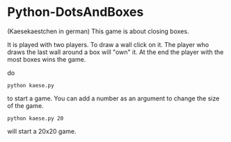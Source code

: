 # Python-DotsAndBoxes
(Kaesekaestchen in german)
This game is about closing boxes.

It is played with two players. To draw a wall click on it. The player who draws the last wall around a box will "own" it.
At the end the player with the most boxes wins the game.

do
```
python kaese.py
```
to start a game. You can add a number as an argument to change the size of the game.
```
python kaese.py 20
```
will start a 20x20 game.